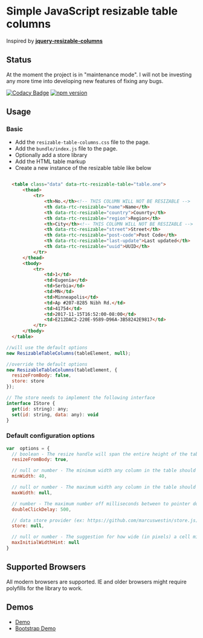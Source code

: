 # Simple JavaScript resizable table columns
Inspired by **[jquery-resizable-columns](https://github.com/dobtco/jquery-resizable-columns)**
## Status

At the moment the project is in "maintenance mode". I will not be investing any more time into developing new features of fixing any bugs.


[![Codacy Badge](https://app.codacy.com/project/badge/Grade/f963825a192e4c9a8fd148212fec5c13)](https://www.codacy.com/gh/validide/resizable-table-columns/dashboard?utm_source=github.com&amp;utm_medium=referral&amp;utm_content=validide/resizable-table-columns&amp;utm_campaign=Badge_Grade)
[![npm version](https://img.shields.io/npm/v/@validide/resizable-table-columns)](https://www.npmjs.com/package/@validide/resizable-table-columns)

## Usage

### Basic
- Add the `resizable-table-columns.css` file to the page.
- Add the `bundle/index.js` file to the page.
- Optionally add a store library
- Add the HTML table markup
- Create a new instance of the resizable table like below


``` html

  <table class="data" data-rtc-resizable-table="table.one">
      <thead>
          <tr>
              <th>No.</th><!-- THIS COLUMN WILL NOT BE RESIZABLE -->
              <th data-rtc-resizable="name">Name</th>
              <th data-rtc-resizable="country">Counrty</th>
              <th data-rtc-resizable="region">Region</th>
              <th>City</th><!-- THIS COLUMN WILL NOT BE RESIZABLE -->
              <th data-rtc-resizable="street">Street</th>
              <th data-rtc-resizable="post-code">Post Code</th>
              <th data-rtc-resizable="last-update">Last updated</th>
              <th data-rtc-resizable="uuid">UUID</th>
          </tr>
      </thead>
      <tbody>
          <tr>
              <td>1</td>
              <td>Eugenia</td>
              <td>Serbia</td>
              <td>MN</td>
              <td>Minneapolis</td>
              <td>Ap #207-8285 Nibh Rd.</td>
              <td>41754</td>
              <td>2017-11-15T16:52:00-08:00</td>
              <td>E212DAC2-220E-9589-D96A-3B58242E9817</td>
          </tr>
      </tbody>
  </table>

```

```js
//will use the default options
new ResizableTableColumns(tableElement, null);

//override the default options
new ResizableTableColumns(tableElement, {
  resizeFromBody: false,
  store: store
});

// The store needs to implement the following interface
interface IStore {
  get(id: string): any;
  set(id: string, data: any): void
}
```

### Default configuration options
```js
var  options = {
  // boolean - The resize handle will span the entire height of the table
  resizeFromBody: true,

  // null or number - The minimum width any column in the table should have
  minWidth: 40,

  // null or number - The maximum width any column in the table should have
  maxWidth: null,

  // number - The maximum number off milliseconds between to pointer down events to consider the action a 'double click'
  doubleClickDelay: 500,

  // data store provider (ex: https://github.com/marcuswestin/store.js)
  store: null,

  // null or number - The suggestion for how wide (in pixels) a cell might be in case the content is really wide.
  maxInitialWidthHint: null
}
```

## Supported Browsers
All modern browsers are supported. IE and older browsers might require polyfills for the library to work.

## Demos
*  [Demo](https://validide.github.io/resizable-table-columns/dist/samples/index.html)
*  [Bootstrap Demo](https://validide.github.io/resizable-table-columns/dist/samples/bootstrap.html)
